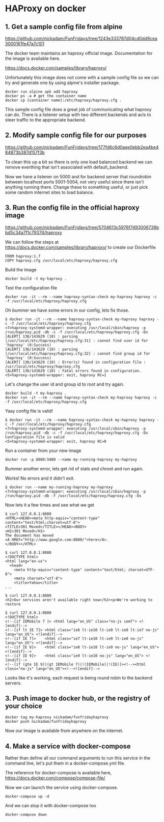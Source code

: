 # HAProxy on docker

## 1. Get a sample config file from alpine

https://github.com/nickadam/FunFridays/tree/1243e333787d04cd0dd9cea3000161fe47a7c101

The docker team maintains an haproxy official image. Documentation for the image is available here.

https://docs.docker.com/samples/library/haproxy/

Unfortunately this image does not come with a sample config file so we can try and generate one by using alpine's installer package.

```
docker run alpine apk add haproxy
docker ps -a # get the container name
docker cp {container name}:/etc/haproxy/haproxy.cfg .
```

This sample config file does a great job of communicating what haproxy can do. There is a listener setup with two different backends and acls to steer traffic to the appropriate backend.

## 2. Modify sample config file for our purposes

https://github.com/nickadam/FunFridays/tree/177fd6c6d0aee0ebb2ea4be484873b387d157f3b

To clean this up a bit so there is only one load balanced backend we can remove everthing that isn't associated with default_backend.

Now we have a listener on 5000 and for backend server that roundrobin between localhost ports 5001-5004, not very useful since there isn't anything running there. Change these to something useful, or just pick some random internet sites to load balance.

## 3. Run the config file in the official haproxy image

https://github.com/nickadam/FunFridays/tree/5704613c5976f7493006738bbd5c34a7f1c79374/haproxy

We can follow the steps at https://docs.docker.com/samples/library/haproxy/ to create our Dockerfile

```
FROM haproxy:1.7
COPY haproxy.cfg /usr/local/etc/haproxy/haproxy.cfg
```

Build the image

```
docker build -t my-haproxy .
```

Test the configuration file

```
docker run -it --rm --name haproxy-syntax-check my-haproxy haproxy -c -f /usr/local/etc/haproxy/haproxy.cfg
```

Oh bummer we have some errors in our config, lets fix those.

```
$ docker run -it --rm --name haproxy-syntax-check my-haproxy haproxy -c -f /usr/local/etc/haproxy/haproxy.cfg
<7>haproxy-systemd-wrapper: executing /usr/local/sbin/haproxy -p /run/haproxy.pid -db -c -f /usr/local/etc/haproxy/haproxy.cfg -Ds
[ALERT] 136/143629 (10) : parsing [/usr/local/etc/haproxy/haproxy.cfg:31] : cannot find user id for 'haproxy' (0:Success)
[ALERT] 136/143629 (10) : parsing [/usr/local/etc/haproxy/haproxy.cfg:32] : cannot find group id for 'haproxy' (0:Success)
[ALERT] 136/143629 (10) : Error(s) found in configuration file : /usr/local/etc/haproxy/haproxy.cfg
[ALERT] 136/143629 (10) : Fatal errors found in configuration.
<5>haproxy-systemd-wrapper: exit, haproxy RC=1
```

Let's change the user id and group id to root and try again.

```
docker build -t my-haproxy .
docker run -it --rm --name haproxy-syntax-check my-haproxy haproxy -c -f /usr/local/etc/haproxy/haproxy.cfg
```

Yaay config file is valid!
```
$ docker run -it --rm --name haproxy-syntax-check my-haproxy haproxy -c -f /usr/local/etc/haproxy/haproxy.cfg
<7>haproxy-systemd-wrapper: executing /usr/local/sbin/haproxy -p /run/haproxy.pid -db -c -f /usr/local/etc/haproxy/haproxy.cfg -Ds
Configuration file is valid
<5>haproxy-systemd-wrapper: exit, haproxy RC=0
```

Run a container from your new image

```
docker run -p 8080:5000 --name my-running-haproxy my-haproxy
```

Bummer another error, lets get rid of stats and chroot and run again.

Works! No errors and it didn't exit.

```
$ docker run --name my-running-haproxy my-haproxy
<7>haproxy-systemd-wrapper: executing /usr/local/sbin/haproxy -p /run/haproxy.pid -db -f /usr/local/etc/haproxy/haproxy.cfg -Ds
```

Now lets it a few times and see what we get

```
$ curl 127.0.0.1:8080
<HTML><HEAD><meta http-equiv="content-type" content="text/html;charset=utf-8">
<TITLE>301 Moved</TITLE></HEAD><BODY>
<H1>301 Moved</H1>
The document has moved
<A HREF="http://www.google.com:8080/">here</A>.
</BODY></HTML>
```

```
$ curl 127.0.0.1:8080
<!DOCTYPE html>
<html lang="en-us">
  <head>
    <meta http-equiv="content-type" content="text/html; charset=UTF-8">
    <meta charset="utf-8">
    <title>Yahoo</title>
...
```

```
$ curl 127.0.0.1:8080
<h2>Our services aren't available right now</h2><p>We're working to restore
```

```
$ curl 127.0.0.1:8080
<!DOCTYPE html>
<!--[if IEMobile 7 ]> <html lang="en_US" class="no-js iem7"> <![endif]-->
<!--[if lt IE 7]> <html class="ie6 lt-ie10 lt-ie9 lt-ie8 lt-ie7 no-js" lang="en_US"> <![endif]-->
<!--[if IE 7]>    <html class="ie7 lt-ie10 lt-ie9 lt-ie8 no-js" lang="en_US"> <![endif]-->
<!--[if IE 8]>    <html class="ie8 lt-ie10 lt-ie9 no-js" lang="en_US"> <![endif]-->
<!--[if IE 9]>    <html class="ie9 lt-ie10 no-js" lang="en_US"> <![endif]-->
<!--[if (gte IE 9)|(gt IEMobile 7)|!(IEMobile)|!(IE)]><!--><html class="no-js" lang="en_US"><!--<![endif]-->
```

Looks like it's working, each request is being round robin to the backend servers.

## 3. Push image to docker hub, or the registry of your choice

```
docker tag my-haproxy nickadam/funfridayhaproxy
docker push nickadam/funfridayhaproxy
```

Now our image is available from anywhere on the internet.

## 4. Make a service with docker-compose

Rather than define all our command arguments to run this service in the command line, let's put them in a docker-compose.yml file.

The reference for docker-compose is available here, https://docs.docker.com/compose/compose-file/

Now we can launch the service using docker-compose.

```
docker-compose up -d
```

And we can stop it with docker-compose too

```
docker-compose down
```
